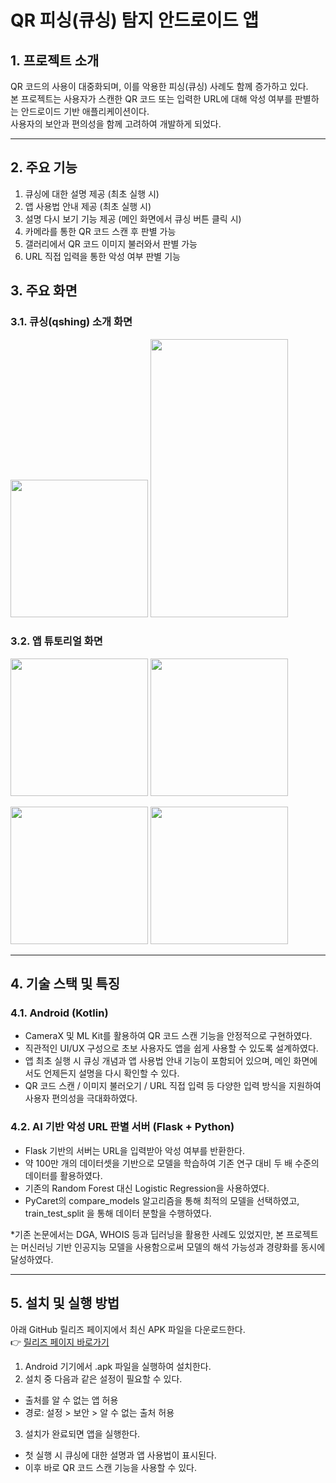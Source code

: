 # QR 피싱(큐싱) 탐지 안드로이드 앱

## 1. 프로젝트 소개

QR 코드의 사용이 대중화되며, 이를 악용한 피싱(큐싱) 사례도 함께 증가하고 있다.  
본 프로젝트는 사용자가 스캔한 QR 코드 또는 입력한 URL에 대해 악성 여부를 판별하는 안드로이드 기반 애플리케이션이다.  
사용자의 보안과 편의성을 함께 고려하여 개발하게 되었다.

---

## 2. 주요 기능

1. 큐싱에 대한 설명 제공 (최초 실행 시)
2. 앱 사용법 안내 제공 (최초 실행 시)
3. 설명 다시 보기 기능 제공 (메인 화면에서 큐싱 버튼 클릭 시)
4. 카메라를 통한 QR 코드 스캔 후 판별 가능 
5. 갤러리에서 QR 코드 이미지 불러와서 판별 가능
6. URL 직접 입력을 통한 악성 여부 판별 기능

## 3. 주요 화면
### 3.1. 큐싱(qshing) 소개 화면
<img src="https://github.com/user-attachments/assets/03b11b4d-2864-469e-b533-275bfeb47f02" width="220"/> <img src= "https://github.com/user-attachments/assets/66807141-e6ac-4eb7-9e81-686493642c01" width="220" height="445">   

### 3.2. 앱 튜토리얼 화면 

<img src= "https://github.com/user-attachments/assets/8b666731-4b22-40aa-8a59-d9488fdc3751" width="220"/> <img src= "https://github.com/user-attachments/assets/e87b448d-a18b-48d9-8ca1-6bb922ac53ab" width="220">  

<img src= "https://github.com/user-attachments/assets/69944a00-6a82-4a74-9a35-3445b2a671c3" width="220"/>
<img src= "https://github.com/user-attachments/assets/8ef1f36b-d3fd-44c2-a9b2-2f616e7ee507" width="220"/>


---

## 4. 기술 스택 및 특징

### 4.1. Android (Kotlin)

-  CameraX 및 ML Kit를 활용하여 QR 코드 스캔 기능을 안정적으로 구현하였다.  
- 직관적인 UI/UX 구성으로 초보 사용자도 앱을 쉽게 사용할 수 있도록 설계하였다.  
- 앱 최초 실행 시 큐싱 개념과 앱 사용법 안내 기능이 포함되어 있으며, 메인 화면에서도 언제든지 설명을 다시 확인할 수 있다.  
- QR 코드 스캔 / 이미지 불러오기 / URL 직접 입력 등 다양한 입력 방식을 지원하여 사용자 편의성을 극대화하였다.  

### 4.2. AI 기반 악성 URL 판별 서버 (Flask + Python)
- Flask 기반의 서버는 URL을 입력받아 악성 여부를 반환한다.
- 약 100만 개의 데이터셋을 기반으로 모델을 학습하여 기존 연구 대비 두 배 수준의 데이터를 활용하였다.
- 기존의 Random Forest 대신 Logistic Regression을 사용하였다.
- PyCaret의 compare_models 알고리즘을 통해 최적의 모델을 선택하였고, train_test_split 을 통해 데이터 분할을 수행하였다.

*기존 논문에서는 DGA, WHOIS 등과 딥러닝을 활용한 사례도 있었지만, 본 프로젝트는 머신러닝 기반 인공지능 모델을 사용함으로써 모델의 해석 가능성과 경량화를 동시에 달성하였다.

---

## 5. 설치 및 실행 방법
아래 GitHub 릴리즈 페이지에서 최신 APK 파일을 다운로드한다.  
👉 [릴리즈 페이지 바로가기](https://github.com/SoftwareCreativeDesign/Anti_qshing_application/releases)

1. Android 기기에서 .apk 파일을 실행하여 설치한다.
2. 설치 중 다음과 같은 설정이 필요할 수 있다.
- 출처를 알 수 없는 앱 허용  
- 경로: 설정 > 보안 > 알 수 없는 출처 허용  

3. 설치가 완료되면 앱을 실행한다. 
- 첫 실행 시 큐싱에 대한 설명과 앱 사용법이 표시된다.  
- 이후 바로 QR 코드 스캔 기능을 사용할 수 있다. 
